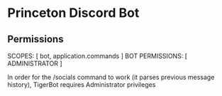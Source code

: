 # Princeton Discord Bot

## Permissions

SCOPES: [ bot, application.commands ]
BOT PERMISSIONS: [ ADMINISTRATOR ]

In order for the /socials command to work (it parses previous message history), TigerBot requires Administrator privileges
